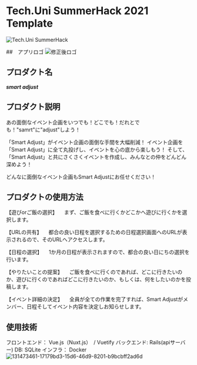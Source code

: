 # Tech.Uni SummerHack 2021 Template

![Tech.Uni SummerHack](https://user-images.githubusercontent.com/63713624/126744501-639e7f32-0ed9-48ff-91e1-2fdee17d7830.jpg)


##　アプリロゴ
![修正後ロゴ](https://user-images.githubusercontent.com/88198317/131969781-421f4248-a7cf-48ee-93ea-c92ed98c690b.png)
## プロダクト名
***smart adjust***
## プロダクト説明
あの面倒なイベント企画をいつでも！どこでも！だれとでも！"samrt"に"adjust"しよう！

「Smart Adjust」がイベント企画の面倒な手間を大幅削減！
イベント企画を「Smart Adjust」に全て丸投げし、イベントを心の底から楽しもう！
そして、「Smart Adjust」と共にさくさくイベントを作成し、みんなとの仲をどんどん深めよう！

どんなに面倒なイベント企画もSmart Adjustにお任せください！
## プロダクトの使用方法
【遊びorご飯の選択】
　まず、ご飯を食べに行くかどこかへ遊びに行くかを選択します。

【URLの共有】
　都合の良い日程を選択するための日程選択画面へのURLが表示されるので、そのURLへアクセスします。

【日程の選択】
　1か月の日程が表示されますので、都合の良い日にちの選択を行います。

【やりたいことの提案】
　ご飯を食べに行くのであれば、どこに行きたいのか、遊びに行くのであればどこに行きたいのか、もしくは、何をしたいのかを投稿します。

【イベント詳細の決定】
　全員が全ての作業を完了すれば、Smart Adjustがメンバー、日程そしてイベント内容を決定しお知らせします。
## 使用技術
フロントエンド： Vue.js（Nuxt.js）　/ Vuetify
バックエンド: Rails(apiサーバー)
DB: SQLite
インフラ： Docker
![131473461-17179bd3-15d6-46d9-8201-b9bcbff2ad6d](https://user-images.githubusercontent.com/88198317/131965993-7533438f-79d3-4dd4-a139-141fe829f4b4.jpg)

